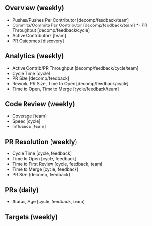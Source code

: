## Overview (weekly)
* Pushes/Pushes Per Contributor [decomp/feedback/team]
* Commits/Commits Per Contributor [decomp/feedback/team]
*- PR Throughput [decomp/feedback/cycle]
* Active Contributors [team]
* PR Outcomes [discovery]

## Analytics (weekly)
* Active Contrib/PR Throughput [decomp/feedback/cycle/team]
* Cycle Time [cycle]
* PR Size [decomp/feedback]
* Rework, PR Size, Time to Open [decomp/feedback/cycle]
* Time to Open, Time to Merge [cycle/feedback/team]

## Code Review (weekly)
* Coverage [team]
*  Speed [cycle]
* Influence [team]

## PR Resolution (weekly)
* Cycle Time [cycle, feedback]
* Time to Open [cycle, feedback]
* Time to First Review [cycle, feedback, team]
* Time to Merge [cycle, feedback]
* PR Size [decomp, feedback]

## PRs (daily)
* Status, Age [cycle, feedback, team]

## Targets (weekly)